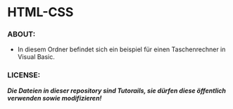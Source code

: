 # HTML-CSS

### ABOUT:
* In diesem Ordner befindet sich ein beispiel für einen Taschenrechner in Visual Basic.

### LICENSE:
***Die Dateien in dieser repository sind Tutorails, sie dürfen diese öffentlich verwenden sowie modifizieren!***
